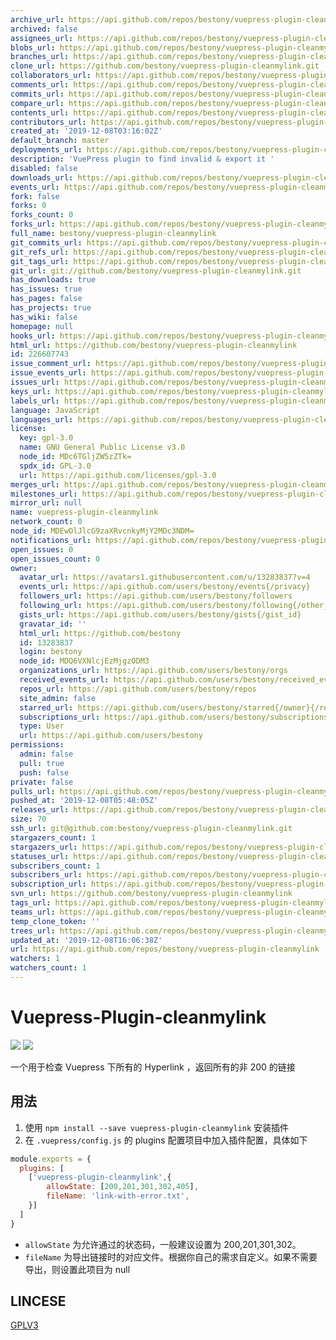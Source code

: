 ```yaml
---
archive_url: https://api.github.com/repos/bestony/vuepress-plugin-cleanmylink/{archive_format}{/ref}
archived: false
assignees_url: https://api.github.com/repos/bestony/vuepress-plugin-cleanmylink/assignees{/user}
blobs_url: https://api.github.com/repos/bestony/vuepress-plugin-cleanmylink/git/blobs{/sha}
branches_url: https://api.github.com/repos/bestony/vuepress-plugin-cleanmylink/branches{/branch}
clone_url: https://github.com/bestony/vuepress-plugin-cleanmylink.git
collaborators_url: https://api.github.com/repos/bestony/vuepress-plugin-cleanmylink/collaborators{/collaborator}
comments_url: https://api.github.com/repos/bestony/vuepress-plugin-cleanmylink/comments{/number}
commits_url: https://api.github.com/repos/bestony/vuepress-plugin-cleanmylink/commits{/sha}
compare_url: https://api.github.com/repos/bestony/vuepress-plugin-cleanmylink/compare/{base}...{head}
contents_url: https://api.github.com/repos/bestony/vuepress-plugin-cleanmylink/contents/{+path}
contributors_url: https://api.github.com/repos/bestony/vuepress-plugin-cleanmylink/contributors
created_at: '2019-12-08T03:16:02Z'
default_branch: master
deployments_url: https://api.github.com/repos/bestony/vuepress-plugin-cleanmylink/deployments
description: 'VuePress plugin to find invalid & export it '
disabled: false
downloads_url: https://api.github.com/repos/bestony/vuepress-plugin-cleanmylink/downloads
events_url: https://api.github.com/repos/bestony/vuepress-plugin-cleanmylink/events
fork: false
forks: 0
forks_count: 0
forks_url: https://api.github.com/repos/bestony/vuepress-plugin-cleanmylink/forks
full_name: bestony/vuepress-plugin-cleanmylink
git_commits_url: https://api.github.com/repos/bestony/vuepress-plugin-cleanmylink/git/commits{/sha}
git_refs_url: https://api.github.com/repos/bestony/vuepress-plugin-cleanmylink/git/refs{/sha}
git_tags_url: https://api.github.com/repos/bestony/vuepress-plugin-cleanmylink/git/tags{/sha}
git_url: git://github.com/bestony/vuepress-plugin-cleanmylink.git
has_downloads: true
has_issues: true
has_pages: false
has_projects: true
has_wiki: false
homepage: null
hooks_url: https://api.github.com/repos/bestony/vuepress-plugin-cleanmylink/hooks
html_url: https://github.com/bestony/vuepress-plugin-cleanmylink
id: 226607743
issue_comment_url: https://api.github.com/repos/bestony/vuepress-plugin-cleanmylink/issues/comments{/number}
issue_events_url: https://api.github.com/repos/bestony/vuepress-plugin-cleanmylink/issues/events{/number}
issues_url: https://api.github.com/repos/bestony/vuepress-plugin-cleanmylink/issues{/number}
keys_url: https://api.github.com/repos/bestony/vuepress-plugin-cleanmylink/keys{/key_id}
labels_url: https://api.github.com/repos/bestony/vuepress-plugin-cleanmylink/labels{/name}
language: JavaScript
languages_url: https://api.github.com/repos/bestony/vuepress-plugin-cleanmylink/languages
license:
  key: gpl-3.0
  name: GNU General Public License v3.0
  node_id: MDc6TGljZW5zZTk=
  spdx_id: GPL-3.0
  url: https://api.github.com/licenses/gpl-3.0
merges_url: https://api.github.com/repos/bestony/vuepress-plugin-cleanmylink/merges
milestones_url: https://api.github.com/repos/bestony/vuepress-plugin-cleanmylink/milestones{/number}
mirror_url: null
name: vuepress-plugin-cleanmylink
network_count: 0
node_id: MDEwOlJlcG9zaXRvcnkyMjY2MDc3NDM=
notifications_url: https://api.github.com/repos/bestony/vuepress-plugin-cleanmylink/notifications{?since,all,participating}
open_issues: 0
open_issues_count: 0
owner:
  avatar_url: https://avatars1.githubusercontent.com/u/13283837?v=4
  events_url: https://api.github.com/users/bestony/events{/privacy}
  followers_url: https://api.github.com/users/bestony/followers
  following_url: https://api.github.com/users/bestony/following{/other_user}
  gists_url: https://api.github.com/users/bestony/gists{/gist_id}
  gravatar_id: ''
  html_url: https://github.com/bestony
  id: 13283837
  login: bestony
  node_id: MDQ6VXNlcjEzMjgzODM3
  organizations_url: https://api.github.com/users/bestony/orgs
  received_events_url: https://api.github.com/users/bestony/received_events
  repos_url: https://api.github.com/users/bestony/repos
  site_admin: false
  starred_url: https://api.github.com/users/bestony/starred{/owner}{/repo}
  subscriptions_url: https://api.github.com/users/bestony/subscriptions
  type: User
  url: https://api.github.com/users/bestony
permissions:
  admin: false
  pull: true
  push: false
private: false
pulls_url: https://api.github.com/repos/bestony/vuepress-plugin-cleanmylink/pulls{/number}
pushed_at: '2019-12-08T05:48:05Z'
releases_url: https://api.github.com/repos/bestony/vuepress-plugin-cleanmylink/releases{/id}
size: 70
ssh_url: git@github.com:bestony/vuepress-plugin-cleanmylink.git
stargazers_count: 1
stargazers_url: https://api.github.com/repos/bestony/vuepress-plugin-cleanmylink/stargazers
statuses_url: https://api.github.com/repos/bestony/vuepress-plugin-cleanmylink/statuses/{sha}
subscribers_count: 1
subscribers_url: https://api.github.com/repos/bestony/vuepress-plugin-cleanmylink/subscribers
subscription_url: https://api.github.com/repos/bestony/vuepress-plugin-cleanmylink/subscription
svn_url: https://github.com/bestony/vuepress-plugin-cleanmylink
tags_url: https://api.github.com/repos/bestony/vuepress-plugin-cleanmylink/tags
teams_url: https://api.github.com/repos/bestony/vuepress-plugin-cleanmylink/teams
temp_clone_token: ''
trees_url: https://api.github.com/repos/bestony/vuepress-plugin-cleanmylink/git/trees{/sha}
updated_at: '2019-12-08T16:06:38Z'
url: https://api.github.com/repos/bestony/vuepress-plugin-cleanmylink
watchers: 1
watchers_count: 1
---
```


# Vuepress-Plugin-cleanmylink
![](https://github.com/bestony/vuepress-plugin-cleanmylink/workflows/Node%20CI/badge.svg) ![](https://github.com/bestony/vuepress-plugin-cleanmylink/workflows/Node.js%20Package/badge.svg)

一个用于检查 Vuepress 下所有的 Hyperlink ，返回所有的非 200 的链接

## 用法

1. 使用 `npm install --save vuepress-plugin-cleanmylink` 安装插件
2. 在 `.vuepress/config.js` 的 plugins 配置项目中加入插件配置，具体如下

```javascript
module.exports = {
  plugins: [
    ['vuepress-plugin-cleanmylink',{
    	allowState: [200,201,301,302,405],
    	fileName: 'link-with-error.txt',
    }]
  ]
}
```

- `allowState` 为允许通过的状态码，一般建议设置为 200,201,301,302。
- `fileName` 为导出链接时的对应文件。根据你自己的需求自定义。如果不需要导出，则设置此项目为 null

## LINCESE

[GPLV3](LICENSE)